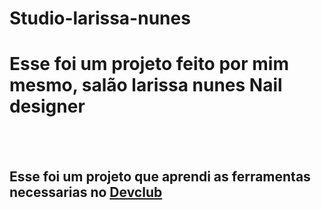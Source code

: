 # Studio-larissa-nunes

<h1> Esse foi um projeto feito por mim mesmo, salão larissa nunes Nail designer</h1>
<br>
<br>
<h2>Esse foi um projeto que aprendi as ferramentas necessarias no <a href="https://rodolfomori.com.br/devclub"> Devclub<a> </h2>

